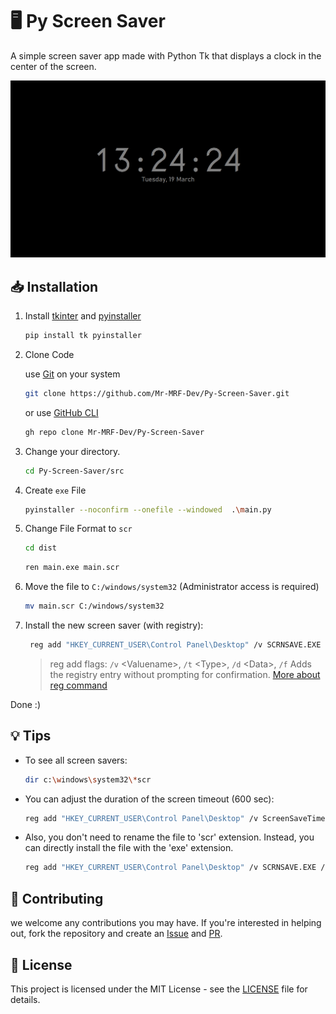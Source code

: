 # 🖥️ Py Screen Saver

A simple screen saver app made with Python Tk that displays a clock in the center of the screen.

![Screenshot](/images/screenshot.jpg)

## 📥 Installation

1. Install [tkinter](https://docs.python.org/3/library/tkinter.html) and [pyinstaller](https://pypi.org/project/pyinstaller/)

    ```bash
    pip install tk pyinstaller
    ```

2. Clone Code

    use [Git](https://git-scm.com/) on your system

    ```bash
    git clone https://github.com/Mr-MRF-Dev/Py-Screen-Saver.git
    ```

    or use [GitHub CLI](https://cli.github.com/)

    ```bash
    gh repo clone Mr-MRF-Dev/Py-Screen-Saver
    ```

3. Change your directory.

    ```bash
    cd Py-Screen-Saver/src
    ```

4. Create `exe` File

   ```bash
   pyinstaller --noconfirm --onefile --windowed  .\main.py
   ```

5. Change File Format to `scr`

    ```bash
    cd dist
    ```

    ```bash
    ren main.exe main.scr
    ```

6. Move the file to `C:/windows/system32` (Administrator access is required)

    ```bash
    mv main.scr C:/windows/system32
    ```

7. Install the new screen saver (with registry):

    ```bash
     reg add "HKEY_CURRENT_USER\Control Panel\Desktop" /v SCRNSAVE.EXE /t REG_SZ /d C:\Windows\system32\main.scr /f
    ```

    > reg add flags: `/v` \<Valuename\>, `/t` \<Type\>, `/d` \<Data\>, `/f` Adds the registry entry without prompting for confirmation.
    > [More about reg command](https://learn.microsoft.com/en-us/windows-server/administration/windows-commands/reg)

Done :)

## 💡 Tips

- To see all screen savers:

    ```bash
    dir c:\windows\system32\*scr
    ```

- You can adjust the duration of the screen timeout (600 sec):

    ```bash
    reg add "HKEY_CURRENT_USER\Control Panel\Desktop" /v ScreenSaveTimeOut /t REG_SZ /d 600 /f
    ```

- Also, you don't need to rename the file to 'scr' extension. Instead, you can directly install the file with the 'exe' extension.

    ```bash
    reg add "HKEY_CURRENT_USER\Control Panel\Desktop" /v SCRNSAVE.EXE /t REG_SZ /d C:\Windows\system32\main.exe /f
    ```

## 🤝 Contributing

we welcome any contributions you may have. If you're interested in helping out, fork the repository and create an [Issue](https://github.com/Mr-MRF-Dev/Py-Screen-Saver/issues) and [PR](https://github.com/Mr-MRF-Dev/Py-Screen-Saver/pulls).

## 📄 License

This project is licensed under the MIT License - see the [LICENSE](/LICENSE) file for details.

